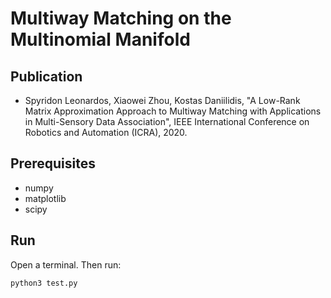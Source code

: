 # Multiway Matching on the Multinomial Manifold

## Publication

* Spyridon Leonardos, Xiaowei Zhou, Kostas Daniilidis, "A Low-Rank Matrix Approximation Approach to Multiway Matching
with Applications in Multi-Sensory Data Association", IEEE International Conference on Robotics and Automation (ICRA), 2020.

## Prerequisites
* numpy
* matplotlib
* scipy

## Run
Open a terminal. Then run:
```bash
python3 test.py
```
